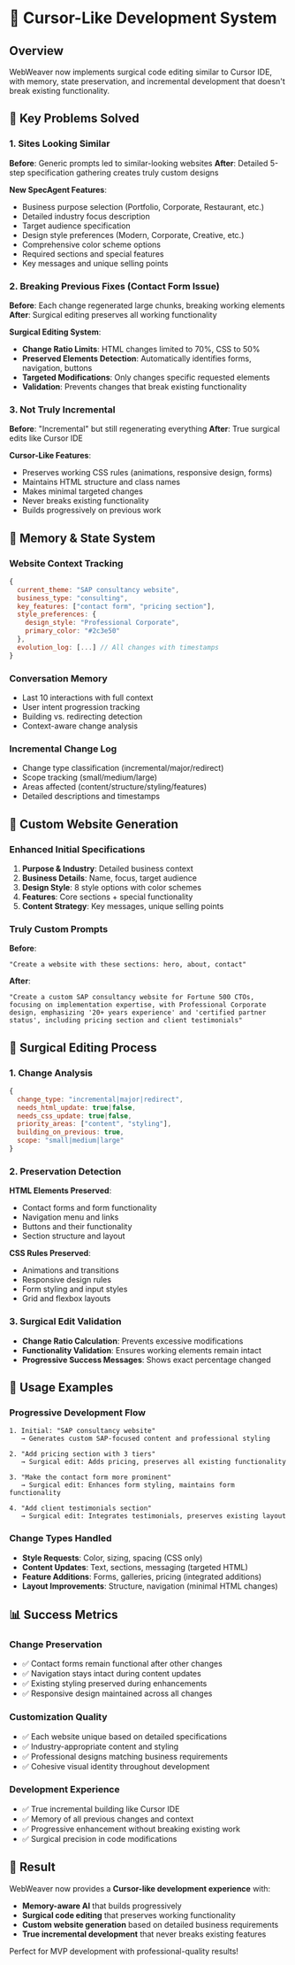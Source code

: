 # 🚀 Cursor-Like Development System

## Overview
WebWeaver now implements surgical code editing similar to Cursor IDE, with memory, state preservation, and incremental development that doesn't break existing functionality.

## 🔧 Key Problems Solved

### 1. **Sites Looking Similar**
**Before**: Generic prompts led to similar-looking websites
**After**: Detailed 5-step specification gathering creates truly custom designs

**New SpecAgent Features**:
- Business purpose selection (Portfolio, Corporate, Restaurant, etc.)
- Detailed industry focus description
- Target audience specification  
- Design style preferences (Modern, Corporate, Creative, etc.)
- Comprehensive color scheme options
- Required sections and special features
- Key messages and unique selling points

### 2. **Breaking Previous Fixes (Contact Form Issue)**
**Before**: Each change regenerated large chunks, breaking working elements
**After**: Surgical editing preserves all working functionality

**Surgical Editing System**:
- **Change Ratio Limits**: HTML changes limited to 70%, CSS to 50%
- **Preserved Elements Detection**: Automatically identifies forms, navigation, buttons
- **Targeted Modifications**: Only changes specific requested elements
- **Validation**: Prevents changes that break existing functionality

### 3. **Not Truly Incremental**
**Before**: "Incremental" but still regenerating everything
**After**: True surgical edits like Cursor IDE

**Cursor-Like Features**:
- Preserves working CSS rules (animations, responsive design, forms)
- Maintains HTML structure and class names
- Makes minimal targeted changes
- Never breaks existing functionality
- Builds progressively on previous work

## 🧠 Memory & State System

### Website Context Tracking
```javascript
{
  current_theme: "SAP consultancy website",
  business_type: "consulting", 
  key_features: ["contact form", "pricing section"],
  style_preferences: {
    design_style: "Professional Corporate",
    primary_color: "#2c3e50"
  },
  evolution_log: [...] // All changes with timestamps
}
```

### Conversation Memory
- Last 10 interactions with full context
- User intent progression tracking
- Building vs. redirecting detection
- Context-aware change analysis

### Incremental Change Log
- Change type classification (incremental/major/redirect)
- Scope tracking (small/medium/large)
- Areas affected (content/structure/styling/features)
- Detailed descriptions and timestamps

## 🎯 Custom Website Generation

### Enhanced Initial Specifications
1. **Purpose & Industry**: Detailed business context
2. **Business Details**: Name, focus, target audience
3. **Design Style**: 8 style options with color schemes
4. **Features**: Core sections + special functionality
5. **Content Strategy**: Key messages, unique selling points

### Truly Custom Prompts
**Before**:
```
"Create a website with these sections: hero, about, contact"
```

**After**:
```
"Create a custom SAP consultancy website for Fortune 500 CTOs, 
focusing on implementation expertise, with Professional Corporate 
design, emphasizing '20+ years experience' and 'certified partner 
status', including pricing section and client testimonials"
```

## 🔬 Surgical Editing Process

### 1. Change Analysis
```javascript
{
  change_type: "incremental|major|redirect",
  needs_html_update: true|false,
  needs_css_update: true|false,
  priority_areas: ["content", "styling"],
  building_on_previous: true,
  scope: "small|medium|large"
}
```

### 2. Preservation Detection
**HTML Elements Preserved**:
- Contact forms and form functionality
- Navigation menu and links  
- Buttons and their functionality
- Section structure and layout

**CSS Rules Preserved**:
- Animations and transitions
- Responsive design rules
- Form styling and input styles
- Grid and flexbox layouts

### 3. Surgical Edit Validation
- **Change Ratio Calculation**: Prevents excessive modifications
- **Functionality Validation**: Ensures working elements remain intact
- **Progressive Success Messages**: Shows exact percentage changed

## 🚀 Usage Examples

### Progressive Development Flow
```
1. Initial: "SAP consultancy website" 
   → Generates custom SAP-focused content and professional styling

2. "Add pricing section with 3 tiers"
   → Surgical edit: Adds pricing, preserves all existing functionality

3. "Make the contact form more prominent"  
   → Surgical edit: Enhances form styling, maintains form functionality

4. "Add client testimonials section"
   → Surgical edit: Integrates testimonials, preserves existing layout
```

### Change Types Handled
- **Style Requests**: Color, sizing, spacing (CSS only)
- **Content Updates**: Text, sections, messaging (targeted HTML)
- **Feature Additions**: Forms, galleries, pricing (integrated additions)
- **Layout Improvements**: Structure, navigation (minimal HTML changes)

## 📊 Success Metrics

### Change Preservation
- ✅ Contact forms remain functional after other changes
- ✅ Navigation stays intact during content updates  
- ✅ Existing styling preserved during enhancements
- ✅ Responsive design maintained across all changes

### Customization Quality
- ✅ Each website unique based on detailed specifications
- ✅ Industry-appropriate content and styling
- ✅ Professional designs matching business requirements
- ✅ Cohesive visual identity throughout development

### Development Experience
- ✅ True incremental building like Cursor IDE
- ✅ Memory of all previous changes and context
- ✅ Progressive enhancement without breaking existing work
- ✅ Surgical precision in code modifications

## 🎉 Result

WebWeaver now provides a **Cursor-like development experience** with:
- **Memory-aware AI** that builds progressively
- **Surgical code editing** that preserves working functionality  
- **Custom website generation** based on detailed business requirements
- **True incremental development** that never breaks existing features

Perfect for MVP development with professional-quality results! 